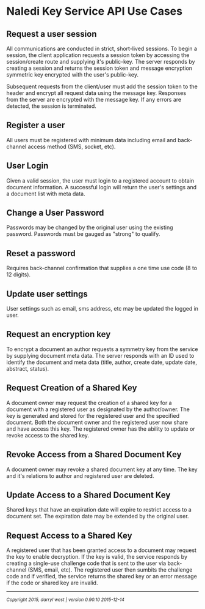# Naledi Key Service API Use Cases

## Request a user session

All communications are conducted in strict, short-lived sessions.  To begin a session, the client application requests a session token by accessing the session/create route and supplying it's public-key.  The server responds by creating a session and returns the session token and message encryption symmetric key encrypted with the user's public-key.  

Subsequent requests from the client/user must add the session token to the header and encrypt all request data using the message key.  Responses from the server are encrypted with the message key.  If any errors are detected, the session is terminated.

## Register a user

All users must be registered with minimum data including email and back-channel access method (SMS, socket, etc).

## User Login

Given a valid session, the user must login to a registered account to obtain document information.  A successful login will return the user's settings and a document list with meta data.

## Change a User Password

Passwords may be changed by the original user using the existing password.  Passwords must be gauged as "strong" to qualify.

## Reset a password

Requires back-channel confirmation that supplies a one time use code (8 to 12 digits).

## Update user settings

User settings such as email, sms address, etc may be updated the logged in user.

## Request an encryption key

To encrypt a document an author requests a symmetry key from the service by supplying document meta data.  The server responds with an ID used to identify the document and meta data (title, author, create date, update date, abstract, status).

## Request Creation of a Shared Key

A document owner may request the creation of a shared key for a document with a registered user as designated by the author/owner.  The key is generated and stored for the registered user and the specified document.  Both the document owner and the registered user now share and have access this key.  The registered owner has the ability to update or revoke access to the shared key.

## Revoke Access from a Shared Document Key

A document owner may revoke a shared document key at any time.  The key and it's relations to author and registered user are deleted.

## Update Access to a Shared Document Key

Shared keys that have an expiration date will expire to restrict access to a document set.  The expiration date may be extended by the original user.

## Request Access to a Shared Key

A registered user that has been granted access to a document may request the key to enable decryption.  If the key is valid, the service responds by creating a single-use challenge code that is sent to the user via back-channel (SMS, email, etc).   The registered user then sumbits the challenge code and if verified, the service returns the shared key or an error message if the code or shared key are invalid.

- - -

<small><em>Copyright 2015, darryl west | version 0.90.10 2015-12-14</em></small>